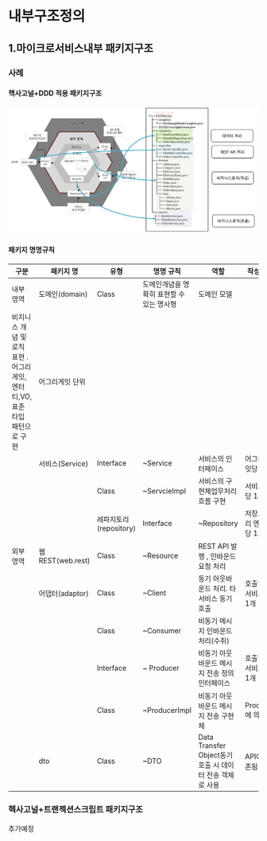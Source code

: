 # 내부구조정의
## 1.마이크로서비스내부 패키지구조
### 사례
#### 헥사고널+DDD 적용 패키지구조
![패키지](/img/package.png)  

#### 패키지 명명규칙
|구분|패키지 명|유형|명명 규칙|역할|작성기준|
|---|---|---|---|---|---|
|내부 영역|	도메인(domain)|Class|도메인개념을 명확히 표현할 수 있는 명사형	|도메인 모델
비지니스 개념 및 로직 표현 .어그리게잇,엔터티,VO, 표준 타입 패턴으로 구현|어그리게잇 단위|
|	|서비스(Service)|Interface|~Service|서비스의 인터페이스|어그리게잇당 1개|
|	|	|Class|~ServcieImpl|서비스의 구현체업무처리흐름 구현	|서비스 I/F당 1개|
| | |레파지토리(repository)|Interface|~Repository|저장소 처리	엔터티 당  1개|
|외부 영역|웹REST(web.rest)|Class|~Resource|REST API 발행 , 인바운드 요청 처리||
| |어댑터(adaptor)|Class|~Client|동기 아웃바운드 처리. 타서비스 동기 호출	|호출할 타 서비스당 1개|
| | |Class|~Consumer|비동기 메시지 인바운드 처리(수취)||	
| | |Interface|	~ Producer|	비동기 아웃바운드 메시지 전송 정의 인터페이스	|호출할 타 서비스당 1개|
|	|	|Class|	~ProducerImpl|비동기 아웃바운드 메시지 전송 구현체|Producer에 의존|
|	|dto|Class|~DTO|Data Transfer Object동기 호출 시 데이터 전송 객체로 사용	|API에 의존됨|




### 헥사고널+트랜젝션스크립트 패키지구조
추가예정
  
